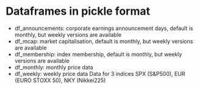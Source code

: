 # Dataframes in pickle format
- df_announcements: corporate earnings announcement days, default is monthly, but weekly versions are available
- df_mcap: market capitalisation, default is monthly, but weekly versions are available
- df_membership: index membership, default is monthly, but weekly versions are available
- df_monthly: monthly price data
- df_weekly: weekly price data
Data for 3 indices SPX (S&P500), EUR (EURO STOXX 50), NKY (Nikkei225)
